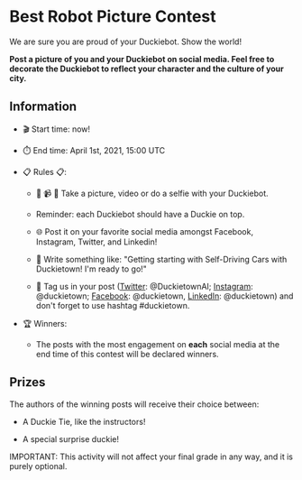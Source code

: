 # Best Robot Picture Contest

We are sure you are proud of your Duckiebot. Show the world!

**Post a picture of you and your Duckiebot on social media. Feel free to decorate the Duckiebot to reflect your character and the culture of your city.**

## Information

* 🎬 Start time: now!

* ⏱️ End time: April 1st, 2021, 15:00 UTC

* 📋 Rules 📋:

  * 📸 📹 🤳 Take a picture, video or do a selfie with your Duckiebot.

  * Reminder: each Duckiebot should have a Duckie on top.

  * 🌐 Post it on your favorite social media amongst Facebook, Instagram, Twitter, and Linkedin!  

  * 💪 Write something like: "Getting starting with Self-Driving Cars with Duckietown! I'm ready to go!"

  * 🦆 Tag us in your post ([Twitter][social-twitter]: @DuckietownAI; [Instagram][social-instagram]: @duckietown; [Facebook][social-fb]: @duckietown, [LinkedIn][social-linkedin]: @duckietown) and don't forget to use hashtag #duckietown.

[social-twitter]: https://twitter.com/duckietownai
[social-instagram]: https://www.instagram.com/duckietown/
[social-fb]: https://www.facebook.com/duckietown/
[social-linkedin]: https://www.linkedin.com/company/duckietown/

* 🏆 Winners:

  * The posts with the most engagement on **each** social media at the end time of this contest will be declared winners.

## Prizes

The authors of the winning posts will receive their choice between:

* A Duckie Tie, like the instructors!

* A special surprise duckie!


IMPORTANT: This activity will not affect your final grade in any way, and it is purely optional.
